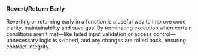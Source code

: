 ### Revert/Return Early

Reverting or returning early in a function is a useful way to improve code clarity, maintainability and save gas. By terminating execution when certain conditions aren't met—like failed input validation or access control—unnecessary logic is skipped, and any changes are rolled back, ensuring contract integrity.